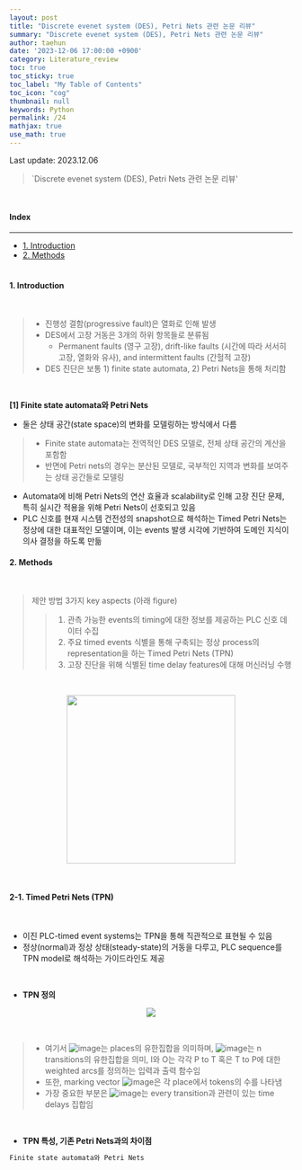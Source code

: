 ```yaml
---
layout: post
title: "Discrete evenet system (DES), Petri Nets 관련 논문 리뷰"
summary: "Discrete evenet system (DES), Petri Nets 관련 논문 리뷰"
author: taehun
date: '2023-12-06 17:00:00 +0900'
category: Literature_review
toc: true
toc_sticky: true
toc_label: "My Table of Contents"
toc_icon: "cog"
thumbnail: null
keywords: Python
permalink: /24
mathjax: true
use_math: true
---
```


Last update: 2023.12.06<br>

> `Discrete evenet system (DES), Petri Nets 관련 논문 리뷰'<br>

<br>

#### Index
---

- [1. Introduction](#1-introduction)
- [2. Methods](#2-methods)<br><br>

#### **1. Introduction**
  
<br>

> - 진행성 결함(progressive fault)은 열화로 인해 발생<br>
> - DES에서 고장 거동은 3개의 하위 항목들로 분류됨
>   - Permanent faults (영구 고장), drift-like faults (시간에 따라 서서히 고장, 열화와 유사), and intermittent faults (간헐적 고장)<br>
> - DES 진단은 보통 1) finite state automata, 2) Petri Nets을 통해 처리함 <br>


<br>

**[1] Finite state automata와 Petri Nets** <br>

- 둘은 상태 공간(state space)의 변화를 모델링하는 방식에서 다름<br>
> - Finite state automata는 전역적인 DES 모델로, 전체 상태 공간의 계산을 포함함<br>
> - 반면에 Petri nets의 경우는 분산된 모델로, 국부적인 지역과 변화를 보여주는 상태 공간들로 모델링<br>

- Automata에 비해 Petri Nets의 연산 효율과 scalability로 인해 고장 진단 문제, 특히 실시간 적용을 위해 Petri Nets이 선호되고 있음<br>
- PLC 신호를 현재 시스템 건전성의 snapshot으로 해석하는 Timed Petri Nets는 정상에 대한 대표적인 모델이며, 이는 events 발생 시각에 기반하여 도메인 지식이 의사 결정을 하도록 만듦<br>

#### **2. Methods**

<br>

> 제안 방법 3가지 key aspects (아래 figure)
> > 1) 관측 가능한 events의 timing에 대한 정보를 제공하는 PLC 신호 데이터 수집
> > 2) 주요 timed events 식별을 통해 구축되는 정상 process의 representation을 하는 Timed Petri Nets (TPN)
> > 3) 고장 진단을 위해 식별된 time delay features에 대해 머신러닝 수행

<br>

<p align = "center">
  <img src = "https://github.com/SSSAMKIM/SSSAMKIM.github.io/assets/86653075/a09dded6-1ede-4c6a-a1d5-9b7b3034e62e" width = "300" height = "auto">
</p>

<br>

#### **2-1. Timed Petri Nets (TPN)**

<br>

- 이진 PLC-timed event systems는 TPN을 통해 직관적으로 표현될 수 있음<br>
- 정상(normal)과 정상 상태(steady-state)의 거동을 다루고, PLC sequence를 TPN model로 해석하는 가이드라인도 제공<br>

<br>

- **TPN 정의**<br>
<p align = "center">
  <img src = "https://github.com/SSSAMKIM/SSSAMKIM.github.io/assets/86653075/4fe5f310-3bf0-47c0-9085-efd500f5d242">
</p>
<br>

> - 여기서 ![image](https://github.com/SSSAMKIM/SSSAMKIM.github.io/assets/86653075/eab31eb2-3988-4243-a1db-2fa9b7695fcf)는 places의 유한집합을 의미하며, ![image](https://github.com/SSSAMKIM/SSSAMKIM.github.io/assets/86653075/6ed4fe90-1a3e-4a9e-9102-6d6f8ea8be1f)는 n transitions의 유한집합을 의미, I와 O는 각각 P to T 혹은 T to P에 대한 weighted arcs를 정의하는 입력과 출력 함수임<br>
> - 또한, marking vector ![image](https://github.com/SSSAMKIM/SSSAMKIM.github.io/assets/86653075/4727605d-d65a-48bc-ac32-0fb8b6554c9b)은 각 place에서 tokens의 수를 나타냄<br>
> - 가장 중요한 부분은 ![image](https://github.com/SSSAMKIM/SSSAMKIM.github.io/assets/86653075/a17e6d70-dec0-4f60-a700-111c15e03811)는 every transition과 관련이 있는 time delays 집합임<br>
<br>

- **TPN 특성, 기존 Petri Nets과의 차이점**






```markdown
Finite state automata와 Petri Nets
```
